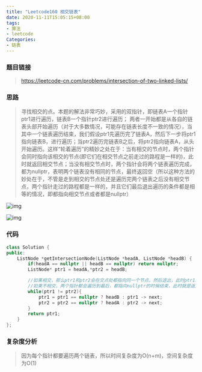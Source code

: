 ```yaml
---
title: "Leetcode160 相交链表"
date: 2020-11-11T15:05:15+08:00
tags:
- 算法
- leetcode
Categories:
- 链表
---
```


### 题目链接

> https://leetcode-cn.com/problems/intersection-of-two-linked-lists/

### 思路

> 寻找相交的点。本题的解法非常巧妙，采用的双指针，即链表A一个指针ptr1进行遍历，链表B一个指针ptr2进行遍历； 两者一开始都是从各自的链表头部开始遍历（对于大多数情况，可能存在链表长度不一致的情况），当其中一个链表遍历结束，我们假设ptr1先遍历完了链表A，然后下一步将ptr1指向链表B，进行遍历；当ptr2遍历完链表B之后，将ptr2指向链表A，从头开始遍历。这样“轮着遍历”的精妙之处在于：当有相交的节点时，两个指针会同时指向该相交的节点(即它们在相交节点之前走过的路程是一样的)，此时就返回相交节点；当没有相交节点时，两个指针会将两个链表遍历完成，都为nullptr，表明两个链表没有相同的节点，最终返回空（所以这种方法的妙处在于，不管是走到相交的节点处还是遍历完两个链表之后没有相交节点，两个指针走过的路程都是一样的，并且它们最后退出遍历的条件都是相等的情况，即都指向相交节点或者都是nullptr）

![img](https://cdn.jsdelivr.net/gh/VegeBun-csj/Images/{D4EED0FC-6ABC-1EB8-BCCE-3C73619AC34D}.png)



![img](https://cdn.jsdelivr.net/gh/VegeBun-csj/Images/{F46E9F12-1B61-E417-6A12-796F5D52C4A1}.png)

### 代码

```c++
class Solution {
public:
    ListNode *getIntersectionNode(ListNode *headA, ListNode *headB) {
        if(headA == nullptr || headB == nullptr) return nullptr;
        ListNode* ptr1 = headA,*ptr2 = headB;

        //如果相交，那么ptr1和ptr2会在交点处都指向同一个节点，然后退出，此时ptr1和ptr2就是交点
        //如果不相交，两个指针都会遍历到最后，都指向nullptr的时候结束，此时就是返回Null
        while(ptr1 != ptr2){
            ptr1 = ptr1 == nullptr ? headB : ptr1 -> next;
            ptr2 = ptr2 == nullptr ? headA : ptr2 -> next;
        }
        return ptr1;
    }
};
```



### 复杂度分析

> 因为每个指针都要遍历两个链表，所以时间复杂度为O(n+m)，空间复杂度为O(1)